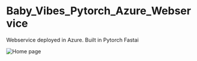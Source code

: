 # Baby_Vibes_Pytorch_Azure_Webservice
Webservice deployed in Azure. Built in Pytorch Fastai

![Home page](link-to-image)
